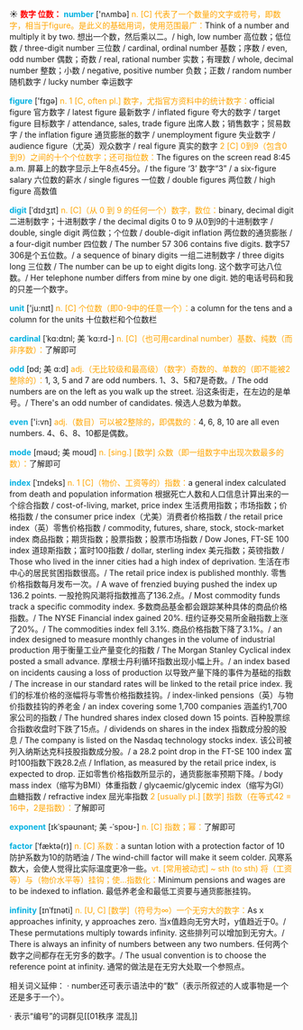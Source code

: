 ☀ <font color="red">**数字 位数：**</font>
<font color="sky blue">**number**</font> ['nʌmbə] 
<font color="orange">n. [C] 代表了一个数量的文字或符号，即数字，相当于figure。是此义的基础用词，使用范围最广：</font>Think of a number and multiply it by two. 想出一个数，然后乘以二。/ high, low number 高位数；低位数 / three-digit number 三位数 / cardinal, ordinal number 基数；序数 / even, odd number 偶数；奇数 / real, rational number 实数；有理数 / whole, decimal number 整数；小数 / negative, positive number 负数；正数 / random number 随机数字 / lucky number 幸运数字

<font color="sky blue">**figure**</font> ['fɪɡə] 
<font color="orange">n. 1 [C, often pl.] 数字，尤指官方资料中的统计数字：</font>official figure 官方数字 / latest figure 最新数字 / inflated figure 夸大的数字 / target figure 目标数字 / attendance, sales, trade figure 出席人数；销售数字；贸易数字 / the inflation figure 通货膨胀的数字 / unemployment figure 失业数字 / audience figure（尤英）观众数字 / real figure 真实的数字 <font color="orange">2 [C] 0到9（包含0到9）之间的十个个位数字；还可指位数：</font>The figures on the screen read 8:45 a.m. 屏幕上的数字显示上午8点45分。/ the figure ‘3’ 数字“3” / a six-figure salary 六位数的薪水 / single figures 一位数 / double figures 两位数 / high figure 高数值
          
<font color="sky blue">**digit**</font> [ˈdɪdʒɪt]
<font color="orange">n. [C]（从 0 到 9 的任何一个）数字，数位：</font>binary, decimal digit 二进制数字；十进制数字 / the decimal digits 0 to 9 从0到9的十进制数字 / double, single digit 两位数；个位数 / double-digit inflation 两位数的通货膨胀 / a four-digit number 四位数 / The number 57 306 contains five digits. 数字57 306是个五位数。/ a sequence of binary digits 一组二进制数字 / three digits long 三位数 / The number can be up to eight digits long. 这个数字可达八位数。/ Her telephone number differs from mine by one digit. 她的电话号码和我的只差一个数字。

<font color="sky blue">**unit**</font> ['ju:nɪt] 
<font color="orange">n. [C] 个位数（即0-9中的任意一个）：</font>a column for the tens and a column for the units 十位数栏和个位数栏
           
<font color="sky blue">**cardinal**</font> [ˈkɑ:dɪnl; 美 ˈkɑ:rd-]
<font color="orange">n. [C]（也可用cardinal number）基数、纯数（而非序数）：</font>了解即可
           
<font color="sky blue">**odd**</font> [ɒd; 美 ɑ:d]
<font color="orange">adj.（无比较级和最高级）（数字）奇数的、单数的（即不能被2整除的）：</font>1, 3, 5 and 7 are odd numbers. 1、3、5和7是奇数。/ The odd numbers are on the left as you walk up the street. 沿这条街走，在左边的是单号。/ There's an odd number of candidates. 候选人总数为单数。

<font color="sky blue">**even**</font> ['i:vn] 
<font color="orange">adj.（数目）可以被2整除的，即偶数的：</font>4, 6, 8, 10 are all even numbers. 4、6、8、10都是偶数。
            
<font color="sky blue">**mode**</font> [məʊd; 美 moʊd]
<font color="orange">n. [sing.] [数学] 众数（即一组数字中出现次数最多的数）：</font>了解即可          

<font color="sky blue">**index**</font> [ˈɪndeks]
<font color="orange">n. 1 [C]（物价、工资等的）指数：</font>a general index calculated from death and population information 根据死亡人数和人口信息计算出来的一个综合指数 / cost-of-living, market, price index 生活费用指数；市场指数；价格指数 / the consumer price index（尤美）消费者价格指数 / the retail price index（英）零售价格指数 / commodity, futures, share, stock, stock-market index 商品指数；期货指数；股票指数；股票市场指数 / Dow Jones, FT-SE 100 index 道琼斯指数；富时100指数 / dollar, sterling index 美元指数；英镑指数 / Those who lived in the inner cities had a high index of deprivation. 生活在市中心的居民贫困指数很高。/ The retail price index is published monthly. 零售价格指数每月发布一次。/ A wave of frenzied buying pushed the index up 136.2 points. 一股抢购风潮将指数推高了136.2点。/ Most commodity funds track a specific commodity index. 多数商品基金都会跟踪某种具体的商品价格指数。/ The NYSE Financial index gained 20%. 纽约证券交易所金融指数上涨了20%。/ The commodities index fell 3.1%. 商品价格指数下降了3.1%。/ an index designed to measure monthly changes in the volume of industrial production 用于衡量工业产量变化的指数 / The Morgan Stanley Cyclical index posted a small advance. 摩根士丹利循环指数出现小幅上升。/ an index based on incidents causing a loss of production 以导致产量下降的事件为基础的指数 / The increase in our standard rates will be linked to the retail price index. 我们的标准价格的涨幅将与零售价格指数挂钩。/ index-linked pensions（英）与物价指数挂钩的养老金 / an index covering some 1,700 companies 涵盖约1,700家公司的指数 / The hundred shares index closed down 15 points. 百种股票综合指数收盘时下跌了15点。/ dividends on shares in the index 指数成分股的股息 / The company is listed on the Nasdaq technology stocks index. 该公司被列入纳斯达克科技股指数成分股。/ a 28.2 point drop in the FT-SE 100 index 富时100指数下跌28.2点 / Inflation, as measured by the retail price index, is expected to drop. 正如零售价格指数所显示的，通货膨胀率预期下降。/ body mass index（缩写为BMI）体重指数 / glycaemic/glycemic index（缩写为GI）血糖指数 / refractive index 屈光率指数 <font color="orange">2 [usually pl.] [数学] 指数（在等式42 = 16中，2是指数）：</font>了解即可
                      
<font color="sky blue">**exponent**</font> [ɪkˈspəʊnənt; 美 -ˈspoʊ-]
<font color="orange">n. [C] 指数；幂：</font>了解即可

<font color="sky blue">**factor**</font> [ˈfæktə(r)]
<font color="orange">n. [C] 系数：</font>a suntan lotion with a protection factor of 10 防护系数为10的防晒油 / The wind-chill factor will make it seem colder. 风寒系数大，会使人觉得比实际温度更冷一些。<font color="orange">vt. [常用被动式] ~ sth (to sth) 将（工资等）与（物价水平等）挂钩；使…指数化：</font>Minimum pensions and wages are to be indexed to inflation. 最低养老金和最低工资要与通货膨胀挂钩。
           
<font color="sky blue">**infinity**</font> [ɪnˈfɪnəti]
<font color="orange">n. [U, C] [数学]（符号为∞）一个无穷大的数字：</font>As x approaches infinity, y approaches zero. 当x值趋向无穷大时，y值趋近于0。/ These permutations multiply towards infinity. 这些排列可以增加到无穷大。/ There is always an infinity of numbers between any two numbers. 任何两个数字之间都存在无穷多的数字。/ The usual convention is to choose the reference point at infinity. 通常的做法是在无穷大处取一个参照点。

相关词义延伸：
· number还可表示语法中的“数”（表示所叙述的人或事物是一个还是多于一个）。

· 表示“编号”的词群见[[01秩序 混乱]]
